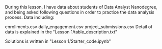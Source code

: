 During this lesson, I have data about students of Data Analyst Nanodegree, and being asked following questions in order to practice the data analysis process. Data including:

enrollments.csv
daily_engagement.csv
project_submissions.csv
Detail of data is explained in the "Lesson 1/table_description.txt"

Solutions is written in "Lesson 1/Starter_code.ipynb"
